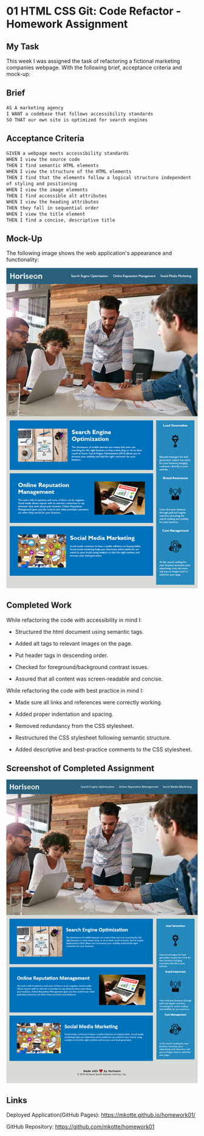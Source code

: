 # 01 HTML CSS Git: Code Refactor - Homework Assignment

## My Task

This week I was assigned the task of refactoring a fictional marketing companies webpage. With the following brief, acceptance criteria and mock-up:

## Brief

```
AS A marketing agency
I WANT a codebase that follows accessibility standards
SO THAT our own site is optimized for search engines
```

## Acceptance Criteria

```
GIVEN a webpage meets accessibility standards
WHEN I view the source code
THEN I find semantic HTML elements
WHEN I view the structure of the HTML elements
THEN I find that the elements follow a logical structure independent of styling and positioning
WHEN I view the image elements
THEN I find accessible alt attributes
WHEN I view the heading attributes
THEN they fall in sequential order
WHEN I view the title element
THEN I find a concise, descriptive title
```

## Mock-Up

The following image shows the web application's appearance and functionality:

![code refactor demo](./mock-ups/01-html-css-git-homework-demo.png)


## Completed Work

While refactoring the code with accessibility in mind I:

* Structured the html document using semantic tags.

* Added alt tags to relevant images on the page.

* Put header tags in descending order.

* Checked for foreground/background contrast issues.

* Assured that all content was screen-readable and concise.


While refactoring the code with best practice in mind I:

* Made sure all links and references were correctly working.

* Added proper indentation and spacing.

* Removed redundancy from the CSS stylesheet.

* Restructured the CSS stylesheet following semantic structure.

* Added descriptive and best-practice comments to the CSS stylesheet.


## Screenshot of Completed Assignment

![screenshot of the homework assignment's, finished website](./mock-ups/Homework01-Screenshot.png)


## Links

Deployed Application(GitHub Pages): https://mkotte.github.io/homework01/

GitHub Repository: https://github.com/mkotte/homework01
